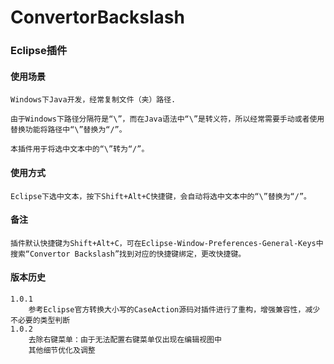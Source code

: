 ConvertorBackslash
==================

### Eclipse插件 ###

#### 使用场景 ####

	Windows下Java开发，经常复制文件（夹）路径.

	由于Windows下路径分隔符是“\”，而在Java语法中“\”是转义符，所以经常需要手动或者使用替换功能将路径中“\”替换为“/”。

	本插件用于将选中文本中的“\”转为“/”。

#### 使用方式 ####
	Eclipse下选中文本，按下Shift+Alt+C快捷键，会自动将选中文本中的“\”替换为“/”。

#### 备注 ####
	插件默认快捷键为Shift+Alt+C，可在Eclipse-Window-Preferences-General-Keys中搜索“Convertor Backslash”找到对应的快捷键绑定，更改快捷键。

#### 版本历史 ####
	1.0.1
		参考Eclipse官方转换大小写的CaseAction源码对插件进行了重构，增强兼容性，减少不必要的类型判断
	1.0.2
		去除右键菜单：由于无法配置右键菜单仅出现在编辑视图中
		其他细节优化及调整